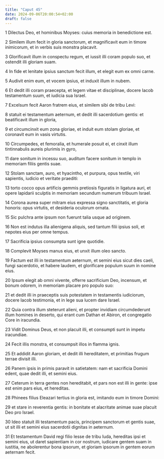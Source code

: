 ```yaml
---
title: "Caput 45"
date: 2024-09-06T20:00:54+02:00
draft: false
---
```



1 Dilectus Deo, et hominibus Moyses: cuius memoria in benedictione est.

2 Similem illum fecit in gloria sanctorum, et magnificavit eum in timore inimicorum, et in verbis suis monstra placavit.

3 Glorificavit illum in conspectu regum, et iussit illi coram populo suo, et ostendit illi gloriam suam.

4 In fide et lenitate ipsius sanctum fecit illum, et elegit eum ex omni carne.

5 Audivit enim eum, et vocem ipsius, et induxit illum in nubem.

6 Et dedit illi coram praecepta, et legem vitae et disciplinae, docere Iacob testamentum suum, et iudicia sua Israel.

7 Excelsum fecit Aaron fratrem eius, et similem sibi de tribu Levi:

8 statuit ei testamentum aeternum, et dedit illi sacerdotium gentis: et beatificavit illum in gloria,

9 et circumcinxit eum zona gloriae, et induit eum stolam gloriae, et coronavit eum in vasis virtutis.

10 Circumpedes, et femoralia, et humerale posuit ei, et cinxit illum tintinnabulis aureis plurimis in gyro,

11 dare sonitum in incessu suo, auditum facere sonitum in templo in memoriam filiis gentis suae.

12 Stolam sanctam, auro, et hyacintho, et purpura, opus textile, viri sapientis, iudicio et veritate praediti:

13 torto cocco opus artificis gemmis pretiosis figuratis in ligatura auri, et opere lapidarii sculptis in memoriam secundum numerum tribuum Israel.

14 Corona aurea super mitram eius expressa signo sanctitatis, et gloria honoris: opus virtutis, et desideria oculorum ornata.

15 Sic pulchra ante ipsum non fuerunt talia usque ad originem.

16 Non est indutus illa alienigena aliquis, sed tantum filii ipsius soli, et nepotes eius per omne tempus.

17 Sacrificia ipsius consumpta sunt igne quotidie.

18 Complevit Moyses manus eius, et unxit illum oleo sancto.

19 Factum est illi in testamentum aeternum, et semini eius sicut dies caeli, fungi sacerdotio, et habere laudem, et glorificare populum suum in nomine eius.

20 Ipsum elegit ab omni vivente, offerre sacrificium Deo, incensum, et bonum odorem, in memoriam placare pro populo suo:

21 et dedit illi in praeceptis suis potestatem in testamentis iudiciorum, docere Iacob testimonia, et in lege sua lucem dare Israel.

22 Quia contra illum steterunt alieni, et propter invidiam circumdederunt illum homines in deserto, qui erant cum Dathan et Abiron, et congregatio Core in iracundia.

23 Vidit Dominus Deus, et non placuit illi, et consumpti sunt in impetu iracundiae.

24 Fecit illis monstra, et consumpsit illos in flamma ignis.

25 Et addidit Aaron gloriam, et dedit illi hereditatem, et primitias frugum terrae divisit illi.

26 Panem ipsis in primis paravit in satietatem: nam et sacrificia Domini edent, quae dedit illi, et semini eius.

27 Ceterum in terra gentes non hereditabit, et pars non est illi in gente: ipse est enim pars eius, et hereditas.

28 Phinees filius Eleazari tertius in gloria est, imitando eum in timore Domini:

29 et stare in reverentia gentis: in bonitate et alacritate animae suae placuit Deo pro Israel.

30 Ideo statuit illi testamentum pacis, principem sanctorum et gentis suae, ut sit illi et semini eius sacerdotii dignitas in aeternum.

31 Et testamentum David regi filio Iesse de tribu Iuda, hereditas ipsi et semini eius, ut daret sapientiam in cor nostrum, iudicare gentem suam in iustitia, ne abolerentur bona ipsorum, et gloriam ipsorum in gentem eorum aeternam fecit.

